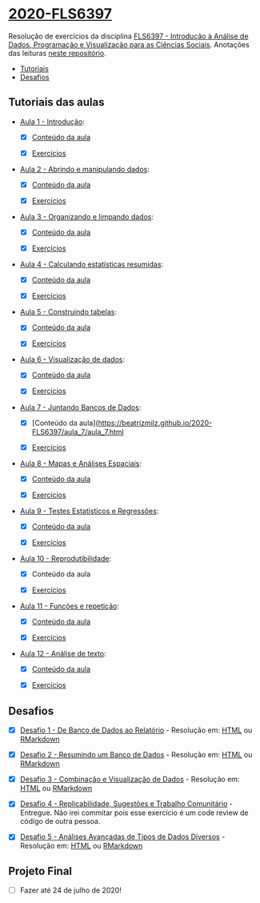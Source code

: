 # [2020-FLS6397](https://github.com/beatrizmilz/2020-FLS6397/)
Resolução de exercícios da disciplina [FLS6397 - Introdução à Análise de Dados, Programação e Visualização para as Ciências Sociais](https://jonnyphillips.github.io/Ciencia_de_Dados). Anotações das leituras [neste repositório](https://github.com/beatrizmilz/studying_R4DS).

- [Tutoriais](https://github.com/beatrizmilz/2020-FLS6397/#tutoriais-das-aulas)
- [Desafios](https://github.com/beatrizmilz/2020-FLS6397/#desafios)

## Tutoriais das aulas

- [Aula 1 - Introdução](https://jonnyphillips.github.io/Ciencia_de_Dados/introducao.html):
  - [x]  [Conteúdo da aula](https://beatrizmilz.github.io/2020-FLS6397/aula_1/1_introducao.html)
  - [x]  [Exercícios](https://beatrizmilz.github.io/2020-FLS6397/aula_1/1_introducao_exercicios.html)

    
- [Aula 2 - Abrindo e manipulando dados](https://jonnyphillips.github.io/Ciencia_de_Dados/abrindo_manipulando.html):
  - [x]  [Conteúdo da aula](https://beatrizmilz.github.io/2020-FLS6397/aula_2/aula_2.html)
  - [x]  [Exercícios](https://beatrizmilz.github.io/2020-FLS6397/aula_2/aula_2_exercicios.html)

    
    
- [Aula 3 - Organizando e limpando dados](https://jonnyphillips.github.io/Ciencia_de_Dados/limpando_dados.html):
  - [x]  [Conteúdo da aula](https://beatrizmilz.github.io/2020-FLS6397/aula_3/aula_3.html)
  - [x]  [Exercícios](https://beatrizmilz.github.io/2020-FLS6397/aula_3/aula_3_exercicios.html)

    
- [Aula 4 - Calculando estatísticas resumidas](https://jonnyphillips.github.io/Ciencia_de_Dados/Estatisticas_Resumidas.html):
  - [x]  [Conteúdo da aula](https://beatrizmilz.github.io/2020-FLS6397/aula_4/aula_4.html)
  - [x]  [Exercícios](https://beatrizmilz.github.io/2020-FLS6397/aula_4/aula_4_exercicios.html)



- [Aula 5 - Construindo tabelas](https://jonnyphillips.github.io/Ciencia_de_Dados/Tabelas.html):
  - [x]  [Conteúdo da aula](https://beatrizmilz.github.io/2020-FLS6397/aula_5/aula_5.html)
  - [x]   [Exercícios](https://beatrizmilz.github.io/2020-FLS6397/aula_5/aula_5_exercicios.html)

    
- [Aula 6 - Visualização de dados](https://jonnyphillips.github.io/Ciencia_de_Dados/Graficos.html):
  - [x]  [Conteúdo da aula](https://beatrizmilz.github.io/2020-FLS6397/aula_6/aula_6.html)
  - [x]   [Exercícios](https://beatrizmilz.github.io/2020-FLS6397/aula_6/aula_6_exercicios.html)

    
- [Aula 7 - Juntando Bancos de Dados](https://jonnyphillips.github.io/Ciencia_de_Dados/Juntando_Bancos.html):
  - [x]  [Conteúdo da aula](https://beatrizmilz.github.io/2020-FLS6397/aula_7/aula_7.html
  - [x]   [Exercícios](https://beatrizmilz.github.io/2020-FLS6397/aula_7/aula_7_exercicios.html)

    
    
- [Aula 8 - Mapas e Análises Espaciais](https://jonnyphillips.github.io/Ciencia_de_Dados/Mapas.html):
  - [x]  [Conteúdo da aula](https://beatrizmilz.github.io/2020-FLS6397/aula_8/aula_8.html)
  - [x]   [Exercícios](https://beatrizmilz.github.io/2020-FLS6397/aula_8/aula_8_exercicios.html)

  
- [Aula 9 - Testes Estatísticos e Regressões](https://jonnyphillips.github.io/Ciencia_de_Dados/Regressoes.html):
  - [x]  [Conteúdo da aula](https://beatrizmilz.github.io/2020-FLS6397/aula_9/aula_9.html)
  - [x]   [Exercícios](https://beatrizmilz.github.io/2020-FLS6397/aula_9/aula_9_exercicios.html)

    
    
    
- [Aula 10 - Reprodutibilidade](https://jonnyphillips.github.io/Ciencia_de_Dados/Reprodutibilidade.html):
  - [x]  Conteúdo da aula
  - [x]   [Exercícios](https://beatrizmilz.github.io/2020-FLS6397/aula_10/aula_10_exercicios.pdf)

  
  
- [Aula 11 - Funções e repetição](https://jonnyphillips.github.io/Ciencia_de_Dados/Repeticao.html):
  - [x]  [Conteúdo da aula](https://beatrizmilz.github.io/2020-FLS6397/aula_11/aula_11.html)
  - [x]   [Exercícios](https://beatrizmilz.github.io/2020-FLS6397/aula_11/aula_11_exercicios.html)


- [Aula 12 - Análise de texto](https://jonnyphillips.github.io/Ciencia_de_Dados/Analise_Texto.html):
  - [x]  [Conteúdo da aula](https://beatrizmilz.github.io/2020-FLS6397/aula_12/aula_12.html)
  - [x]   [Exercícios](https://beatrizmilz.github.io/2020-FLS6397/aula_12/aula_12_exercicios.html)




## Desafios

- [x] [Desafio 1 - De Banco de Dados ao Relatório](https://jonnyphillips.github.io/Ciencia_de_Dados/Desafios/Desafio_1.html) - Resolução em: [HTML](https://beatrizmilz.github.io/2020-FLS6397/desafio_1/desafio_1.html) ou [RMarkdown](https://beatrizmilz.github.io/2020-FLS6397/desafio_1/desafio_1.Rmd)


- [x] [Desafio 2 - Resumindo um Banco de Dados](https://jonnyphillips.github.io/Ciencia_de_Dados/Desafios/Desafio_2.html) - Resolução em: [HTML](https://beatrizmilz.github.io/2020-FLS6397/desafio_2/desafio_2.html) ou [RMarkdown](https://beatrizmilz.github.io/2020-FLS6397/desafio_2/desafio_2.Rmd)


- [x] [Desafio 3 - Combinação e Visualização de Dados](https://jonnyphillips.github.io/Ciencia_de_Dados/Desafios/Desafio_3_v4.html) - Resolução em: [HTML](https://beatrizmilz.github.io/2020-FLS6397/desafio_3/desafio_3.html) ou [RMarkdown](https://beatrizmilz.github.io/2020-FLS6397/desafio_3/desafio_3.Rmd)


- [x] [Desafio 4 - Replicabilidade, Sugestões e Trabalho Comunitário](https://jonnyphillips.github.io/Ciencia_de_Dados/Desafios/Desafio_4_v1.html) - Entregue. Não irei commitar pois esse exercício é um code review de código de outra pessoa.

- [x] [Desafio 5 - Análises Avançadas de Tipos de Dados Diversos](https://jonnyphillips.github.io/Ciencia_de_Dados/Desafios/Desafio_5_v1.html) - Resolução em: [HTML](https://beatrizmilz.github.io/2020-FLS6397/desafio_5/desafio_5.html) ou [RMarkdown](https://beatrizmilz.github.io/2020-FLS6397/desafio_5/desafio_5.Rmd)

## Projeto Final

- [ ]  Fazer até 24 de julho de 2020!